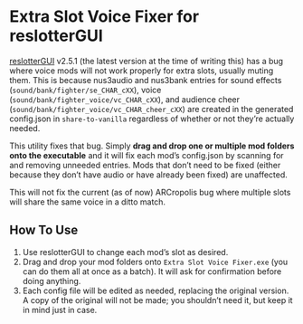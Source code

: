 # Extra Slot Voice Fixer for reslotterGUI
[reslotterGUI](https://github.com/CSharpM7/reslotter) v2.5.1 (the latest version at the time of writing this) has a bug where voice mods will not work properly for extra slots, usually muting them. This is because nus3audio and nus3bank entries for sound effects (`sound/bank/fighter/se_CHAR_cXX`), voice (`sound/bank/fighter_voice/vc_CHAR_cXX`), and audience cheer (`sound/bank/fighter_voice/vc_CHAR_cheer_cXX`) are created in the generated config.json in `share-to-vanilla` regardless of whether or not they’re actually needed.

This utility fixes that bug. Simply **drag and drop one or multiple mod folders onto the executable** and it will fix each mod’s config.json by scanning for and removing unneeded entries. Mods that don’t need to be fixed (either because they don’t have audio or have already been fixed) are unaffected.

This will not fix the current (as of now) ARCropolis bug where multiple slots will share the same voice in a ditto match.

## How To Use
1. Use reslotterGUI to change each mod’s slot as desired.
2. Drag and drop your mod folders onto `Extra Slot Voice Fixer.exe` (you can do them all at once as a batch). It will ask for confirmation before doing anything.
3. Each config file will be edited as needed, replacing the original version. A copy of the original will not be made; you shouldn’t need it, but keep it in mind just in case.
